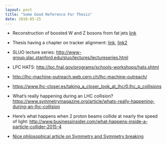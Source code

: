 ```yaml
---
layout: post
title: "Some Good Reference For Thesis"
date: 2018-05-25
---
```

* Reconstruction of boosted W and Z bosons from fat jets [link](http://www.google.com/url?q=http%3A%2F%2Fdiscoverycenter.nbi.ku.dk%2Fteaching%2Fthesis_page%2Fheinrich_thesis.pdf&sa=D&sntz=1&usg=AFQjCNGtUFPXYZDt7PkintqrUE9O3iQ3sg)

* Thesis having a chapter on tracker alignment: [link](http://www.google.com/url?q=http%3A%2F%2Fcayou.web.cern.ch%2Fcayou%2Fthesis%2Fthesis_CanYou_final.pdf&sa=D&sntz=1&usg=AFQjCNFuDCLnVq9Xj3gOuBS0Y1IgN-YWmQ), [link2](https://www.google.com/url?q=https%3A%2F%2Fhypernews.cern.ch%2FHyperNews%2FCMS%2Fget%2Fhiggs4l%2F942.html&sa=D&sntz=1&usg=AFQjCNGNbBOfYY_0dzHdenkUk_oXJp4e-w)

* SLUO lecture series: http://www-group.slac.stanford.edu/sluo/lectures/lectureseries.html

* LPC HATS: http://lpc.fnal.gov/programs/schools-workshops/hats.shtml

* http://lhc-machine-outreach.web.cern.ch/lhc-machine-outreach/

* https://www.lhc-closer.es/taking_a_closer_look_at_lhc/0.lhc_p_collisions

* What’s really happening during an LHC collision? https://www.symmetrymagazine.org/article/whats-really-happening-during-an-lhc-collision

* Here’s what happens when 2 proton beams collide at nearly the speed of light: http://www.businessinsider.com/what-happens-inside-a-particle-collider-2015-4

* [Nice philosophical article on Symmetry and Symmetry breaking](https://www.google.com/url?q=https%3A%2F%2Fplato.stanford.edu%2Fentries%2Fsymmetry-breaking%2F&sa=D&sntz=1&usg=AFQjCNEgMGSr6eD0XzUuFGkcmHxUuELaAA)
